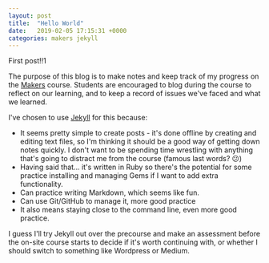 ```yaml
---
layout: post
title:  "Hello World"
date:   2019-02-05 17:15:31 +0000
categories: makers jekyll
---
```

First post!!1

The purpose of this blog is to make notes and keep track of my progress on the [Makers][makers] course. Students are encouraged to blog during the course to reflect on our learning, and to keep a record of issues we've faced and what we learned.

I've chosen to use [Jekyll][jekyll-homepage] for this because:
- It seems pretty simple to create posts - it's done offline by creating and editing text files, so I'm thinking it should be a good way of getting down notes quickly. I don't want to be spending time wrestling with anything that's going to distract me from the course (famous last words? 😕)
- Having said that... it's written in Ruby so there's the potential for some practice installing and managing Gems if I want to add extra functionality.
- Can practice writing Markdown, which seems like fun.
- Can use Git/GitHub to manage it, more good practice
- It also means staying close to the command line, even more good practice.

I guess I'll try Jekyll out over the precourse and make an assessment before the on-site course starts to decide if it's worth continuing with, or whether I should switch to something like Wordpress or Medium.

[makers]: https://makers.tech/
[jekyll-homepage]: https://jekyllrb.com/
